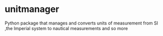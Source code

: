 # unitmanager
Python package that manages and converts units of measurement from SI ,the Imperial system to nautical measurements and so more 
